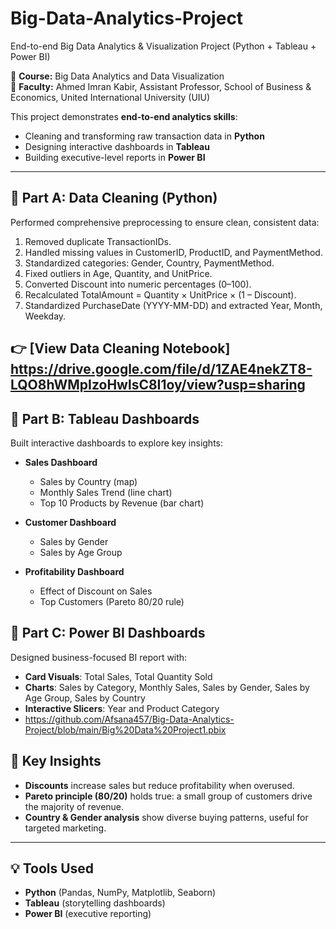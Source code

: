 # Big-Data-Analytics-Project
End-to-end Big Data Analytics &amp; Visualization Project (Python + Tableau + Power BI)

📌 **Course:**  Big Data Analytics and Data Visualization  
📌 **Faculty:** Ahmed Imran Kabir, Assistant Professor, School of Business & Economics, United International University (UIU)  

This project demonstrates **end-to-end analytics skills**:  
- Cleaning and transforming raw transaction data in **Python**  
- Designing interactive dashboards in **Tableau**  
- Building executive-level reports in **Power BI**  

---

## 🔹 Part A: Data Cleaning (Python)  
Performed comprehensive preprocessing to ensure clean, consistent data:  
1. Removed duplicate TransactionIDs.  
2. Handled missing values in CustomerID, ProductID, and PaymentMethod.  
3. Standardized categories: Gender, Country, PaymentMethod.  
4. Fixed outliers in Age, Quantity, and UnitPrice.  
5. Converted Discount into numeric percentages (0–100).  
6. Recalculated TotalAmount = Quantity × UnitPrice × (1 – Discount).  
7. Standardized PurchaseDate (YYYY-MM-DD) and extracted Year, Month, Weekday.  
 
👉 [View Data Cleaning Notebook] https://drive.google.com/file/d/1ZAE4nekZT8-LQO8hWMpIzoHwlsC8I1oy/view?usp=sharing
---

## 🔹 Part B: Tableau Dashboards  
Built interactive dashboards to explore key insights:  

- **Sales Dashboard**  
  - Sales by Country (map)  
  - Monthly Sales Trend (line chart)  
  - Top 10 Products by Revenue (bar chart)  

- **Customer Dashboard**  
  - Sales by Gender  
  - Sales by Age Group  

- **Profitability Dashboard**  
  - Effect of Discount on Sales  
  - Top Customers (Pareto 80/20 rule)

## 🔹 Part C: Power BI Dashboards  
Designed business-focused BI report with:  

- **Card Visuals**: Total Sales, Total Quantity Sold  
- **Charts**: Sales by Category, Monthly Sales, Sales by Gender, Sales by Age Group, Sales by Country  
- **Interactive Slicers**: Year and Product Category
- https://github.com/Afsana457/Big-Data-Analytics-Project/blob/main/Big%20Data%20Project1.pbix

## 🚀 Key Insights  
- **Discounts** increase sales but reduce profitability when overused.  
- **Pareto principle (80/20)** holds true: a small group of customers drive the majority of revenue.  
- **Country & Gender analysis** show diverse buying patterns, useful for targeted marketing.  

---

## 💡 Tools Used  
- **Python** (Pandas, NumPy, Matplotlib, Seaborn)  
- **Tableau** (storytelling dashboards)  
- **Power BI** (executive reporting)  

